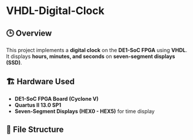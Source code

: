 # VHDL-Digital-Clock

## 🕒 Overview
This project implements a **digital clock** on the **DE1-SoC FPGA** using **VHDL**.  
It displays **hours, minutes, and seconds** on **seven-segment displays (SSD)**.

## 🏗️ Hardware Used
- **DE1-SoC FPGA Board (Cyclone V)**
- **Quartus II 13.0 SP1**
- **Seven-Segment Displays (HEX0 - HEX5)** for time display

## 📜 File Structure
